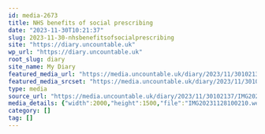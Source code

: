 ```yaml
---
id: media-2673
title: NHS benefits of social prescribing
date: "2023-11-30T10:21:37"
slug: 2023-11-30-nhsbenefitsofsocialprescribing
site: "https://diary.uncountable.uk"
wp_url: "https://diary.uncountable.uk"
root_slug: diary
site_name: My Diary
featured_media_url: "https://media.uncountable.uk/diary/2023/11/30102137/IMG20231128100210.webp"
featured_media_srcset: "https://media.uncountable.uk/diary/2023/11/30102137/IMG20231128100210-300x225.webp 300w, https://media.uncountable.uk/diary/2023/11/30102137/IMG20231128100210-1024x768.webp 1024w, https://media.uncountable.uk/diary/2023/11/30102137/IMG20231128100210-150x150.webp 150w, https://media.uncountable.uk/diary/2023/11/30102137/IMG20231128100210-640x480.webp 640w, https://media.uncountable.uk/diary/2023/11/30102137/IMG20231128100210.webp 2000w"
type: media
source_url: "https://media.uncountable.uk/diary/2023/11/30102137/IMG20231128100210.webp"
media_details: {"width":2000,"height":1500,"file":"IMG20231128100210.webp","filesize":199544,"sizes":{"medium":{"file":"IMG20231128100210-300x225.webp","width":300,"height":225,"filesize":9082,"mime_type":"image/webp","source_url":"https://media.uncountable.uk/diary/2023/11/30102137/IMG20231128100210-300x225.webp"},"large":{"file":"IMG20231128100210-1024x768.webp","width":1024,"height":768,"filesize":64122,"mime_type":"image/webp","source_url":"https://media.uncountable.uk/diary/2023/11/30102137/IMG20231128100210-1024x768.webp"},"thumbnail":{"file":"IMG20231128100210-150x150.webp","width":150,"height":150,"filesize":3726,"mime_type":"image/webp","source_url":"https://media.uncountable.uk/diary/2023/11/30102137/IMG20231128100210-150x150.webp"},"mobwidth":{"file":"IMG20231128100210-640x480.webp","width":640,"height":480,"filesize":30650,"mime_type":"image/webp","source_url":"https://media.uncountable.uk/diary/2023/11/30102137/IMG20231128100210-640x480.webp"},"full":{"file":"IMG20231128100210.webp","width":2000,"height":1500,"mime_type":"image/webp","source_url":"https://media.uncountable.uk/diary/2023/11/30102137/IMG20231128100210.webp"}},"image_meta":{"aperture":"0","credit":"","camera":"","caption":"","created_timestamp":"0","copyright":"","focal_length":"0","iso":"0","shutter_speed":"0","title":"","orientation":"0","keywords":[]}}
category: []
tag: []
---
```



